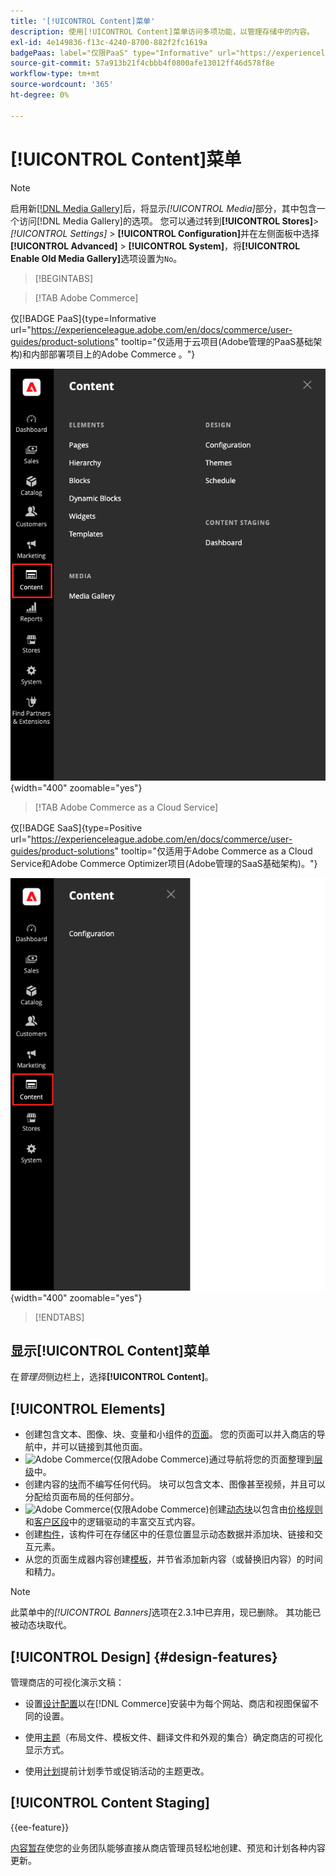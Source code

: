```yaml
---
title: '[!UICONTROL Content]菜单'
description: 使用[!UICONTROL Content]菜单访问多项功能，以管理存储中的内容。
exl-id: 4e149836-f13c-4240-8700-882f2fc1619a
badgePaas: label="仅限PaaS" type="Informative" url="https://experienceleague.adobe.com/en/docs/commerce/user-guides/product-solutions" tooltip="仅适用于云项目(Adobe管理的PaaS基础架构)和内部部署项目上的Adobe Commerce 。"
source-git-commit: 57a913b21f4cbbb4f0800afe13012ff46d578f8e
workflow-type: tm+mt
source-wordcount: '365'
ht-degree: 0%

---
```


# [!UICONTROL Content]菜单

>[!NOTE]
>
>启用新[[!DNL Media Gallery]](media-gallery.md)后，将显示&#x200B;_[!UICONTROL Media]_&#x200B;部分，其中包含一个访问[!DNL Media Gallery]的选项。 您可以通过转到&#x200B;**[!UICONTROL Stores]**>_[!UICONTROL Settings]_ > **[!UICONTROL Configuration]**&#x200B;并在左侧面板中选择&#x200B;**[!UICONTROL Advanced]** > **[!UICONTROL System]**，将&#x200B;**[!UICONTROL Enable Old Media Gallery]**&#x200B;选项设置为`No`。

>[!BEGINTABS]

>[!TAB Adobe Commerce]

仅[!BADGE PaaS]{type=Informative url="https://experienceleague.adobe.com/en/docs/commerce/user-guides/product-solutions" tooltip="仅适用于云项目(Adobe管理的PaaS基础架构)和内部部署项目上的Adobe Commerce 。"}

![管理员中显示的[!UICONTROL Content]菜单](./assets/admin-menu-content.png){width="400" zoomable="yes"}

>[!TAB Adobe Commerce as a Cloud Service]

仅[!BADGE SaaS]{type=Positive url="https://experienceleague.adobe.com/en/docs/commerce/user-guides/product-solutions" tooltip="仅适用于Adobe Commerce as a Cloud Service和Adobe Commerce Optimizer项目(Adobe管理的SaaS基础架构)。"}

![管理员中显示的[!UICONTROL Content]菜单](./assets/admin-menu-content-accs.png){width="400" zoomable="yes"}

>[!ENDTABS]

## 显示[!UICONTROL Content]菜单

在&#x200B;_管理员_&#x200B;侧边栏上，选择&#x200B;**[!UICONTROL Content]**。

## [!UICONTROL Elements]

- 创建包含文本、图像、块、变量和小组件的[页面](pages.md)。 您的页面可以并入商店的导航中，并可以链接到其他页面。
- ![Adobe Commerce](../assets/adobe-logo.svg)(仅限Adobe Commerce)通过导航将您的页面整理到[层级](page-hierarchy.md)中。
- 创建内容的[块](blocks.md)而不编写任何代码。 块可以包含文本、图像甚至视频，并且可以分配给页面布局的任何部分。
- ![Adobe Commerce](../assets/adobe-logo.svg)(仅限Adobe Commerce)创建[动态块](dynamic-blocks.md)以包含由[价格规则](../merchandising-promotions/introduction.md#promotions)和[客户区段](../customers/customer-segments.md)中的逻辑驱动的丰富交互式内容。
- 创建[构件](widgets.md)，该构件可在存储区中的任意位置显示动态数据并添加块、链接和交互元素。
- 从您的页面生成器内容创建[模板](../page-builder/templates.md)，并节省添加新内容（或替换旧内容）的时间和精力。

>[!NOTE]
>
>此菜单中的&#x200B;_[!UICONTROL Banners]_&#x200B;选项在2.3.1中已弃用，现已删除。 其功能已被动态块取代。

## [!UICONTROL Design] {#design-features}

管理商店的可视化演示文稿：

- 设置[设计配置](configuration.md)以在[!DNL Commerce]安装中为每个网站、商店和视图保留不同的设置。

- 使用[主题](themes.md)（布局文件、模板文件、翻译文件和外观的集合）确定商店的可视化显示方式。

- 使用[计划](schedule.md)提前计划季节或促销活动的主题更改。

## [!UICONTROL Content Staging]

{{ee-feature}}

[内容暂存](content-staging.md)使您的业务团队能够直接从商店管理员轻松地创建、预览和计划各种内容更新。
